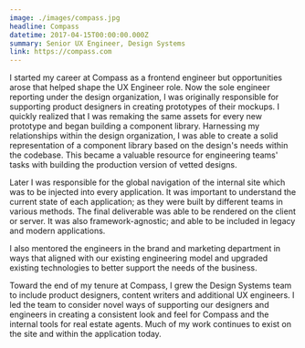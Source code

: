 ```yaml
---
image: ./images/compass.jpg
headline: Compass
datetime: 2017-04-15T00:00:00.000Z
summary: Senior UX Engineer, Design Systems
link: https://compass.com
---
```

I started my career at Compass as a frontend engineer but opportunities arose that helped shape the UX Engineer role. Now the sole engineer reporting under the design organization, I was originally responsible for supporting product designers in creating prototypes of their mockups. I quickly realized that I was remaking the same assets for every new prototype and began building a component library. Harnessing my relationships within the design organization, I was able to create a solid representation of a component library based on the design's needs within the codebase. This became a valuable resource for engineering teams' tasks with building the production version of vetted designs.

Later I was responsible for the global navigation of the internal site which was to be injected into every application. It was important to understand the current state of each application; as they were built by different teams in various methods. The final deliverable was able to be rendered on the client or server. It was also framework-agnostic; and able to be included in legacy and modern applications.

I also mentored the engineers in the brand and marketing department in ways that aligned with our existing engineering model and upgraded existing technologies to better support the needs of the business.

Toward the end of my tenure at Compass, I grew the Design Systems team to include product designers, content writers and additional UX engineers. I led the team to consider novel ways of supporting our designers and engineers in creating a consistent look and feel for Compass and the internal tools for real estate agents. Much of my work continues to exist on the site and within the application today.